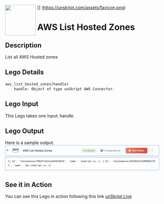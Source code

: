 [<img align="left" src="https://unskript.com/assets/favicon.png" width="100" height="100" style="padding-right: 5px">]
(https://unskript.com/assets/favicon.png)
<h1>AWS List Hosted Zones</h1>

## Description
List all AWS Hosted zones

## Lego Details
	aws_list_hosted_zones(handle)
		handle: Object of type unSkript AWS Connector.


## Lego Input
This Lego takes one input: handle.

## Lego Output
Here is a sample output.
<img src="./1.png">

## See it in Action

You can see this Lego in action following this link [unSkript Live](https://us.app.unskript.io)